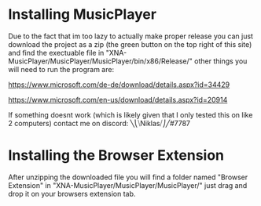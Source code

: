 # Installing MusicPlayer
Due to the fact that im too lazy to actually make proper release you can just download the project as a zip (the green button on the top right of this site) and find the 
exectuable file in "XNA-MusicPlayer/MusicPlayer/MusicPlayer/bin/x86/Release/" other things you will need to run the program are: 

https://www.microsoft.com/de-de/download/details.aspx?id=34429

https://www.microsoft.com/en-us/download/details.aspx?id=20914

If something doesnt work (which is likely given that I only tested this on like 2 computers) contact me on discord: ╲⎝⧹Niklas⧸⎠╱#7787
# Installing the Browser Extension
After unzipping the downloaded file you will find a folder named "Browser Extension" in "XNA-MusicPlayer/MusicPlayer/MusicPlayer/" just drag and drop it on your browsers extension tab.

